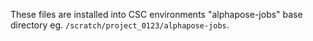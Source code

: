 These files are installed into CSC environments "alphapose-jobs" base directory eg. `/scratch/project_0123/alphapose-jobs`.

